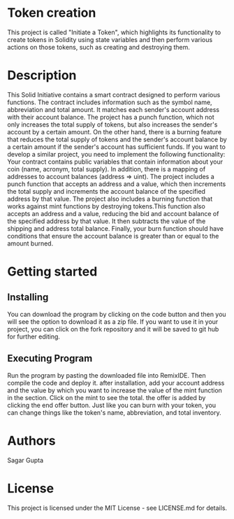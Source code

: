 # Token creation
This project is called "Initiate a Token", which highlights its functionality to create tokens in Solidity using state variables and then perform various actions on those tokens, such as creating and destroying them.

# Description
This Solid Initiative contains a smart contract designed to perform various functions. The contract includes information such as the symbol name, abbreviation and total amount. It matches each sender's account address with their account balance. The project has a punch function, which not only increases the total supply of tokens, but also increases the sender's account by a certain amount. On the other hand, there is a burning feature that reduces the total supply of tokens and the sender's account balance by a certain amount if the sender's account has sufficient funds. If you want to develop a similar project, you need to implement the following functionality: Your contract contains public variables that contain information about your coin (name, acronym, total supply). In addition, there is a mapping of addresses to account balances (address => uint). The project includes a punch function that accepts an address and a value, which then increments the total supply and increments the account balance of the specified address by that value. The project also includes a burning function that works against mint functions by destroying tokens.This function also accepts an address and a value, reducing the bid and account balance of the specified address by that value. It then subtracts the value of the shipping and address total balance. Finally, your burn function should have conditions that ensure the account balance is greater than or equal to the amount burned.
# Getting started
## Installing
You can download the program by clicking on the code button and then you will see the option to download it as a zip file. If you want to use it in your project, you can click on the fork repository and it will be saved to git hub for further editing.
## Executing Program
Run the program by pasting the downloaded file into RemixIDE. Then compile the code and deploy it. after installation, add your account address and the value by which you want to increase the value of the mint function in the section. Click on the mint to see the total. the offer is added by clicking the end offer button. Just like you can burn with your token, you can change things like the token's name, abbreviation, and total inventory.

# Authors
Sagar Gupta
# License
This project is licensed under the MIT License - see LICENSE.md for details.
